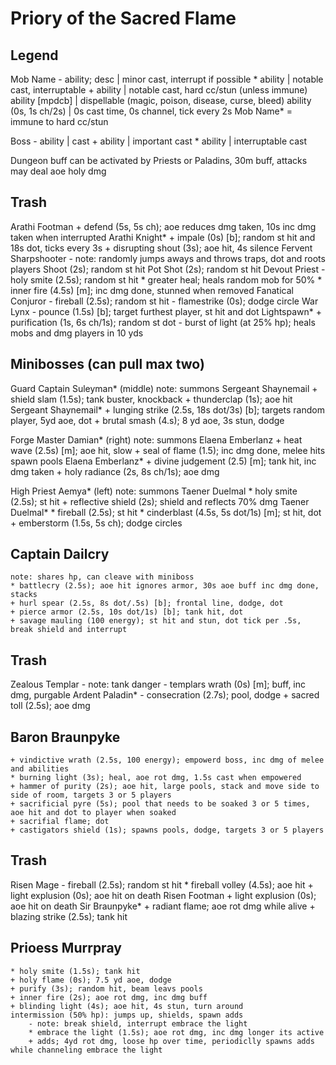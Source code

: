 # Priory of the Sacred Flame

## Legend
Mob Name
    - ability; desc   | minor cast, interrupt if possible
    * ability         | notable cast, interruptable
    + ability         | notable cast, hard cc/stun (unless immune)
      ability [mpdcb] | dispellable (magic, poison, disease, curse, bleed)
    ability (0s, 1s ch/2s) | 0s cast time, 0s channel, tick every 2s 
Mob Name* = immune to hard cc/stun

Boss
    - ability | cast
    + ability | important cast
    * ability | interruptable cast

Dungeon buff can be activated by Priests or Paladins, 30m buff, attacks may deal aoe holy dmg

## Trash
Arathi Footman
    + defend (5s, 5s ch); aoe reduces dmg taken, 10s inc dmg taken when interrupted
Arathi Knight*
    + impale (0s) [b]; random st hit and 18s dot, ticks every 3s
    + disrupting shout (3s); aoe hit, 4s silence
Fervent Sharpshooter
    - note: randomly jumps aways and throws traps, dot and roots players
    Shoot (2s); random st hit
    Pot Shot (2s); random st hit
Devout Priest
    - holy smite (2.5s); random st hit
    * greater heal; heals random mob for 50%
    * inner fire (4.5s) [m]; inc dmg done, stunned when removed
Fanatical Conjuror
    - fireball (2.5s); random st hit
    - flamestrike (0s); dodge circle
War Lynx
    - pounce (1.5s) [b]; target furthest player, st hit and dot
Lightspawn*
    + purification (1s, 6s ch/1s); random st dot
    - burst of light (at 25% hp); heals mobs and dmg players in 10 yds

## Minibosses (can pull max two)
Guard Captain Suleyman* (middle)
    note: summons Sergeant Shaynemail
    + shield slam (1.5s); tank buster, knockback
    + thunderclap (1s); aoe hit
Sergeant Shaynemail*
    + lunging strike (2.5s, 18s dot/3s) [b]; targets random player, 5yd aoe, dot
    + brutal smash (4.s); 8 yd aoe, 3s stun, dodge

Forge Master Damian* (right)
    note: summons Elaena Emberlanz
    + heat wave (2.5s) [m]; aoe hit, slow
    + seal of flame (1.5); inc dmg done, melee hits spawn pools
Elaena Emberlanz*
    + divine judgement (2.5) [m]; tank hit, inc dmg taken
    + holy radiance (2s, 8s ch/1s); aoe dmg

High Priest Aemya* (left)
    note: summons Taener Duelmal
    * holy smite (2.5s); st hit
    + reflective shield (2s); shield and reflects 70% dmg
Taener Duelmal*
    * fireball (2.5s); st hit
    * cinderblast (4.5s, 5s dot/1s) [m]; st hit, dot
    + emberstorm (1.5s, 5s ch); dodge circles

## Captain Dailcry
    note: shares hp, can cleave with miniboss
    * battlecry (2.5s); aoe hit ignores armor, 30s aoe buff inc dmg done, stacks
    + hurl spear (2.5s, 8s dot/.5s) [b]; frontal line, dodge, dot
    + pierce armor (2.5s, 10s dot/1s) [b]; tank hit, dot
    + savage mauling (100 energy); st hit and stun, dot tick per .5s, break shield and interrupt

## Trash
Zealous Templar
    - note: tank danger
    - templars wrath (0s) [m]; buff, inc dmg, purgable
Ardent Paladin*
    - consecration (2.7s); pool, dodge
    + sacred toll (2.5s); aoe dmg

## Baron Braunpyke
    + vindictive wrath (2.5s, 100 energy); empowerd boss, inc dmg of melee and abilities
    * burning light (3s); heal, aoe rot dmg, 1.5s cast when empowered
    + hammer of purity (2s); aoe hit, large pools, stack and move side to side of room, targets 3 or 5 players
    + sacrificial pyre (5s); pool that needs to be soaked 3 or 5 times, aoe hit and dot to player when soaked
    + sacrifial flame; dot
    + castigators shield (1s); spawns pools, dodge, targets 3 or 5 players

## Trash
Risen Mage
    - fireball (2.5s); random st hit
    * fireball volley (4.5s); aoe hit
    + light explusion (0s); aoe hit on death
Risen Footman
    + light explusion (0s); aoe hit on death
Sir Braunpyke*
    + radiant flame; aoe rot dmg while alive
    + blazing strike (2.5s); tank hit

## Prioess Murrpray
    * holy smite (1.5s); tank hit
    + holy flame (0s); 7.5 yd aoe, dodge
    + purify (3s); random hit, beam leavs pools
    + inner fire (2s); aoe rot dmg, inc dmg buff
    + blinding light (4s); aoe hit, 4s stun, turn around
    intermission (50% hp): jumps up, shields, spawn adds
        - note: break shield, interrupt embrace the light
        * embrace the light (1.5s); aoe rot dmg, inc dmg longer its active
        + adds; 4yd rot dmg, loose hp over time, periodiclly spawns adds while channeling embrace the light
